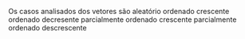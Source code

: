 Os casos analisados dos vetores são
aleatório
ordenado crescente
ordenado decresente
parcialmente ordenado crescente
parcialmente ordenado descrescente
